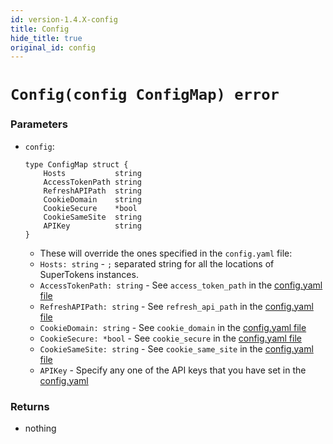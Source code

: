```yaml
---
id: version-1.4.X-config
title: Config
hide_title: true
original_id: config
---
```


# `Config(config ConfigMap) error`

### Parameters
- `config`:
    ```
    type ConfigMap struct {
        Hosts           string
        AccessTokenPath string
        RefreshAPIPath  string
        CookieDomain    string
        CookieSecure    *bool
        CookieSameSite  string
        APIKey          string
    }
    ```
    - These will override the ones specified in the `config.yaml` file:
    - ```Hosts: string``` - `;` separated string for all the locations of SuperTokens instances.
    - ```AccessTokenPath: string``` - See `access_token_path` in the [config.yaml file](/docs/community/2.5.X/configuration/core#optional-config-values)
    - ```RefreshAPIPath: string``` - See `refresh_api_path` in the [config.yaml file](/docs/community/2.5.X/configuration/core#optional-config-values)
    - ```CookieDomain: string``` - See `cookie_domain` in the [config.yaml file](/docs/community/2.5.X/configuration/core#optional-config-values)
    - ```CookieSecure: *bool``` - See `cookie_secure` in the [config.yaml file](/docs/community/2.5.X/configuration/core#optional-config-values)
    - ```CookieSameSite: string``` - See `cookie_same_site` in the [config.yaml file](/docs/community/2.5.X/configuration/core#optional-config-values)
    - ```APIKey``` - Specify any one of the API keys that you have set in the [config.yaml](/docs/community/2.5.X/configuration/core#optional-config-values) 

### Returns
- nothing